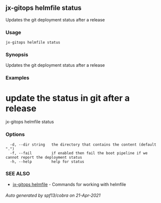 ## jx-gitops helmfile status

Updates the git deployment status after a release

### Usage

```
jx-gitops helmfile status
```

### Synopsis

Updates the git deployment status after a release

### Examples

  # update the status in git after a release
  jx-gitops helmfile status

### Options

```
  -d, --dir string   the directory that contains the content (default ".")
  -f, --fail         if enabled then fail the boot pipeline if we cannot report the deployment status
  -h, --help         help for status
```

### SEE ALSO

* [jx-gitops helmfile](jx-gitops_helmfile.md)	 - Commands for working with helmfile

###### Auto generated by spf13/cobra on 21-Apr-2021
